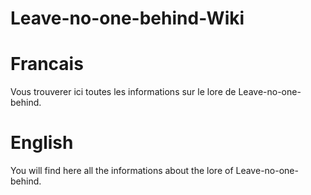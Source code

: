 # Leave-no-one-behind-Wiki

# Francais

Vous trouverer ici toutes les informations sur le lore de Leave-no-one-behind.

# English

You will find here all the informations about the lore of Leave-no-one-behind.
